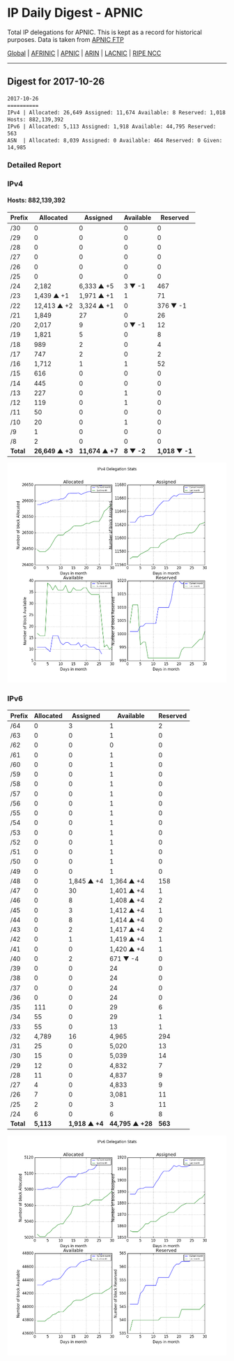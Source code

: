 # IP Daily Digest - APNIC

Total IP delegations for APNIC. This is kept as a record for historical purposes. Data is taken from [APNIC FTP](https://ftp.apnic.net/)

[Global](https://github.com/csmets/IP-Daily-Digest) | [AFRINIC](https://github.com/csmets/IP-Daily-Digest/tree/master/archives/AFRINIC) | [APNIC](https://github.com/csmets/IP-Daily-Digest/tree/master/archives/APNIC) | [ARIN](https://github.com/csmets/IP-Daily-Digest/tree/master/archives/ARIN) | [LACNIC](https://github.com/csmets/IP-Daily-Digest/tree/master/archives/LACNIC) | [RIPE NCC](https://github.com/csmets/IP-Daily-Digest/tree/master/archives/RIPE_NCC)

---

## Digest for 2017-10-26
```
2017-10-26
==========
IPv4 | Allocated: 26,649 Assigned: 11,674 Available: 8 Reserved: 1,018 Hosts: 882,139,392
IPv6 | Allocated: 5,113 Assigned: 1,918 Available: 44,795 Reserved: 563
ASN  | Allocated: 8,039 Assigned: 0 Available: 464 Reserved: 0 Given: 14,985
```

### Detailed Report

### IPv4

#### Hosts: **882,139,392**

| Prefix | Allocated | Assigned | Available | Reserved |
| ----- | ----- | ----- | ----- | ----- |
| /30 | 0 | 0 | 0 | 0 |
| /29 | 0 | 0 | 0 | 0 |
| /28 | 0 | 0 | 0 | 0 |
| /27 | 0 | 0 | 0 | 0 |
| /26 | 0 | 0 | 0 | 0 |
| /25 | 0 | 0 | 0 | 0 |
| /24 | 2,182 | 6,333 ▲ +5 | 3 ▼ -1 | 467 |
| /23 | 1,439 ▲ +1 | 1,971 ▲ +1 | 1 | 71 |
| /22 | 12,413 ▲ +2 | 3,324 ▲ +1 | 0 | 376 ▼ -1 |
| /21 | 1,849 | 27 | 0 | 26 |
| /20 | 2,017 | 9 | 0 ▼ -1 | 12 |
| /19 | 1,821 | 5 | 0 | 8 |
| /18 | 989 | 2 | 0 | 4 |
| /17 | 747 | 2 | 0 | 2 |
| /16 | 1,712 | 1 | 1 | 52 |
| /15 | 616 | 0 | 0 | 0 |
| /14 | 445 | 0 | 0 | 0 |
| /13 | 227 | 0 | 1 | 0 |
| /12 | 119 | 0 | 1 | 0 |
| /11 | 50 | 0 | 0 | 0 |
| /10 | 20 | 0 | 1 | 0 |
| /9 | 1 | 0 | 0 | 0 |
| /8 | 2 | 0 | 0 | 0 |
| **Total** | **26,649 ▲ +3** | **11,674 ▲ +7** | **8 ▼ -2** | **1,018 ▼ -1** |

![ipv4-stats](ipv4-figure.png)

### IPv6

| Prefix | Allocated | Assigned | Available | Reserved |
| ----- | ----- | ----- | ----- | ----- |
| /64 | 0 | 3 | 1 | 2 |
| /63 | 0 | 0 | 1 | 0 |
| /62 | 0 | 0 | 0 | 0 |
| /61 | 0 | 0 | 1 | 0 |
| /60 | 0 | 0 | 1 | 0 |
| /59 | 0 | 0 | 1 | 0 |
| /58 | 0 | 0 | 1 | 0 |
| /57 | 0 | 0 | 1 | 0 |
| /56 | 0 | 0 | 1 | 0 |
| /55 | 0 | 0 | 1 | 0 |
| /54 | 0 | 0 | 1 | 0 |
| /53 | 0 | 0 | 1 | 0 |
| /52 | 0 | 0 | 1 | 0 |
| /51 | 0 | 0 | 1 | 0 |
| /50 | 0 | 0 | 1 | 0 |
| /49 | 0 | 0 | 1 | 0 |
| /48 | 0 | 1,845 ▲ +4 | 1,364 ▲ +4 | 158 |
| /47 | 0 | 30 | 1,401 ▲ +4 | 1 |
| /46 | 0 | 8 | 1,408 ▲ +4 | 2 |
| /45 | 0 | 3 | 1,412 ▲ +4 | 1 |
| /44 | 0 | 8 | 1,414 ▲ +4 | 0 |
| /43 | 0 | 2 | 1,417 ▲ +4 | 2 |
| /42 | 0 | 1 | 1,419 ▲ +4 | 1 |
| /41 | 0 | 0 | 1,420 ▲ +4 | 1 |
| /40 | 0 | 2 | 671 ▼ -4 | 0 |
| /39 | 0 | 0 | 24 | 0 |
| /38 | 0 | 0 | 24 | 0 |
| /37 | 0 | 0 | 24 | 0 |
| /36 | 0 | 0 | 24 | 0 |
| /35 | 111 | 0 | 29 | 6 |
| /34 | 55 | 0 | 29 | 1 |
| /33 | 55 | 0 | 13 | 1 |
| /32 | 4,789 | 16 | 4,965 | 294 |
| /31 | 25 | 0 | 5,020 | 13 |
| /30 | 15 | 0 | 5,039 | 14 |
| /29 | 12 | 0 | 4,832 | 7 |
| /28 | 11 | 0 | 4,837 | 9 |
| /27 | 4 | 0 | 4,833 | 9 |
| /26 | 7 | 0 | 3,081 | 11 |
| /25 | 2 | 0 | 3 | 11 |
| /24 | 6 | 0 | 6 | 8 |
| **Total** | **5,113** | **1,918 ▲ +4** | **44,795 ▲ +28** | **563** |

![ipv6-stats](ipv6-figure.png)